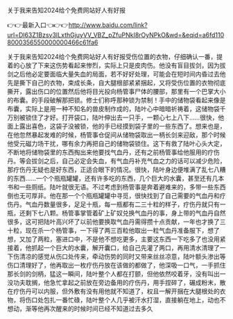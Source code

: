  关于我来告知2024给个免费网站好人有好报

👉👉最新入口👈👉👉http://www.baidu.com/link?url=Dl63Z1Bzsv3ILxthGjuyVV_VBZ_pZfuPNkI8rOyNPkO&wd=&eqid=a6fd1108000356550000000466c61fa6


关于我来告知2024给个免费网站好人有好报受伤位置的衣物，仔细确认一番，提着的心放了下来这伤势看起来惨烈，实际上只是皮肉伤。他没有盲目拔剑，因为拔剑之后他必定要面临大量失血的局面，若不好好处理，可能会在短时间内昏过去他先是撕下自己的衣物，束成长条，自大腿根部紧紧捆起，又将受伤位置的衣物彻底撕开，露出伤口的位置然后他将目光投向杨管事尸体的腰部，那里有一个巴掌大小的布囊。的手段破解那把锁。修士们称呼那种锁为禁制！手中的储物袋看起来像是布囊，实际上是用一种不知名的兽皮制作成的，陆叶心中暗暗祈祷着，这储物袋千万别被锁住了才好。打开袋口，陆叶伸出去一只手，一颗心七上八下……很快，他面上露出喜色，这袋子没被锁，他的手已经摸到袋子里的一些东西了。想来也是，在他忽然暴起发难的时候，杨管事仓促间从储物袋取出一柄长剑来迎敌，那个时候他受元磁力场干扰，哪有余力再把自己的储物袋锁住。这下有救了陆叶心头大定，不断地将储物袋里的东西掏出来他要找气血丹，还有之前杨管事给他服用的疗伤丹。等会拔剑之后，自己必定会失血，有气血丹补充气血之力的话可以减少危险，那疗伤丹无疑也是好东西，正适合眼下的情况。很快，陆叶身边便堆满了乱七八糟的东西……一个个瓶瓶罐罐，还有许多吃的东西，几个巨大的水囊，甚至还有几本书和一些厕纸。陆叶就很无语。不过考虑到杨管事是奔着避难来的，多带一些东西倒也无可厚非。他在那一个个瓶瓶罐罐中寻觅，很快找到了自己需要的气血丹和疗伤丹。气血丹数量很多，足足十瓶，每一瓶都有二三十粒的样子，疗伤丹就只有一瓶，还剩下七八颗。杨管事掌管着矿上矿奴兑换气血丹的事，身上带的气血丹自然很多，这可把陆叶高兴坏了以前他要换取气血丹需得攒十点贡献，一年也才换了三十粒，现在杀一个杨管事，一下得了两三百粒他取出一粒气血丹准备服下，想了想，又加了两粒，塞进口中，不是他不想吃更多，主要这东西一下吃多了也没用紧接着，他抓起一个巨大的水囊，解开囊口，给自己先灌了两口，再用清水清理了一下伤清凉的感觉从伤口处传来，牵动伤势的同时又带来丝丝凉意，陆叶额头渗出等伤口清理好了，他再取出一枚疗伤丹放在该做的都做了，他深吸一口气，一手抓住那长剑的剑柄，猛这一瞬间，陆叶整个人都在打颤，但他依然咬着牙，没有叫出一没功夫耽搁，他急忙拿起之前放在旁边备用的疗伤丹，用手捏碎了，碾成粉末，散在疗伤丹可以内服，但外敷有没有用他就不知道了，权且一解开捆在大腿根处的衣物，将伤口处包扎一番忙碌，陆叶整个人几乎被汗水打湿，直接躺在地上，动也不想动，渐等他再次醒来的时候时间已经不知道过去多久

